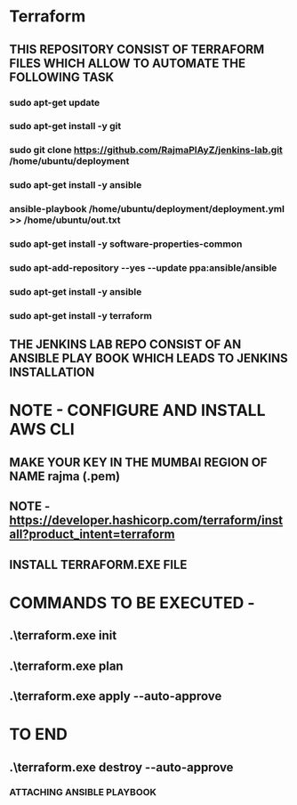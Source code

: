 # Terraform 

## THIS REPOSITORY CONSIST OF TERRAFORM FILES WHICH ALLOW TO AUTOMATE THE FOLLOWING TASK 

### sudo apt-get update
### sudo apt-get install -y git
### sudo git clone https://github.com/RajmaPlAyZ/jenkins-lab.git /home/ubuntu/deployment
### sudo apt-get install -y ansible
### ansible-playbook /home/ubuntu/deployment/deployment.yml >> /home/ubuntu/out.txt
### sudo apt-get install -y software-properties-common
### sudo apt-add-repository --yes --update ppa:ansible/ansible
### sudo apt-get install -y ansible
### sudo apt-get install -y terraform

## THE JENKINS LAB REPO CONSIST OF AN ANSIBLE PLAY BOOK WHICH LEADS TO JENKINS INSTALLATION

# NOTE - CONFIGURE AND INSTALL AWS CLI
## MAKE YOUR KEY IN THE MUMBAI REGION OF NAME rajma (.pem)
## NOTE - https://developer.hashicorp.com/terraform/install?product_intent=terraform 
## INSTALL TERRAFORM.EXE FILE 

# COMMANDS TO BE EXECUTED -
## .\terraform.exe init
## .\terraform.exe plan
## .\terraform.exe apply --auto-approve

# TO END 
## .\terraform.exe destroy --auto-approve

### ATTACHING ANSIBLE PLAYBOOK
